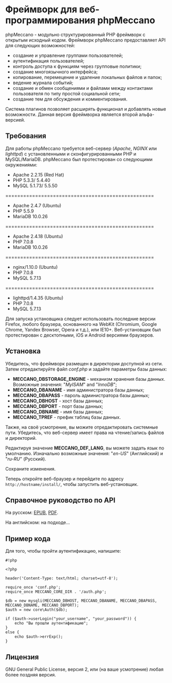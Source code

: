 # Фреймворк для веб-программирования phpMeccano #

phpMeccano - модульно структурированный PHP фреймворк с открытым исходный кодом. Фреймворк phpMeccano предоставляет API для следующих возможностей:

* создание и управление группами пользователей;
* аутентификация пользователей;
* контроль доступа к функциям через групповые политики;
* создание многоязычного интерфейса;
* копирование, перемецение и удаление локальных файлов и папок;
* ведение журнала событий;
* создание и обмен сообщениями и файлами между контактами пользователя по типу простой социальной сети;
* создание тем для обсуждения и комментирования.

Система плагинов позволяет расширять функционал и добавлять новые возможности. Данная версия фреймворка является второй альфа-версией.

## Требования ##

Для работы phpMeccano требуется веб-сервер (*Apache*, *NGINX* или *lighttpd*) с установленными и сконфигурированными PHP и MySQL/MariaDB.
phpMeccano был протестирован со следующими окружениями:

* Apache 2.2.15 (Red Hat)
* PHP 5.3.3/ 5.4.40
* MySQL 5.1.73/ 5.5.50

==================================================

* Apache 2.4.7 (Ubuntu)
* PHP 5.5.9
* MariaDB 10.0.26

==================================================

* Apache 2.4.18 (Ubuntu)
* PHP 7.0.8
* MariaDB 10.0.26

==================================================

* nginx/1.10.0 (Ubuntu)
* PHP 7.0.8
* MySQL 5.7.13

==================================================

* lighttpd/1.4.35 (Ubuntu)
* PHP 7.0.8
* MySQL 5.7.13

Для запуcка установщика следует использовать последние версии Firefox, любого браузера, основанного на WebKit (Chromium, Google Chrome, Yandex Browser, Opera и т.д.), или IE10+. Веб-установщик был протестирован с десктопными, iOS и Android версиями браузеров.

## Установка ##

Убедитесь, что фреймворк размещен в директории доступной из сети. Затем отредактируйте файл *conf.php* и задайте параметры базы данных:

* **MECCANO_DBSTORAGE_ENGINE** - механизм хранения базы данных. Возможные значения: "*MyISAM*" and "*InnoDB*";
* **MECCANO_DBANAME** - имя администратора базы данных;
* **MECCANO_DBAPASS** - пароль администратора базы данных;
* **MECCANO_DBHOST** - хост базы данных;
* **MECCANO_DBPORT** - порт базы данных;
* **MECCANO_DBNAME** - имя базы данных;
* **MECCANO_TPREF** - префик таблиц базы данных.

Также, на своё усмотрение, вы можите отредактировать системные пути. Убедитесь, что веб-сервер имеет права на чтение/запись файлов и директорий.

Редактируя значение **MECCANO_DEF_LANG**, вы можете задать язык по умолчанию. Изначально возможные значения: "*en-US*" (Английский) и "*ru-RU*" (Русский).

Сохраните изменения.

Теперь откройте веб-браузер и перейдите по адресу ```http://hostname/install/```, чтобы запустить веб-установщик.


## Справочное руководство по API ##
На русском: [EPUB](https://bitbucket.org/azexmail/phpmeccano/downloads/phpmeccano_api_ref_0_1_0_rus.epub), [PDF](https://bitbucket.org/azexmail/phpmeccano/downloads/phpmeccano_api_ref_0_1_0_rus.pdf).

На английском: на подходе...

## Пример кода ##

Для того, чтобы пройти аутентификацию, напишите:


```
#!php

<?php

header('Content-Type: text/html; charset=utf-8');

require_once 'conf.php';
require_once MECCANO_CORE_DIR . '/auth.php';

$db = new mysqli(MECCANO_DBHOST, MECCANO_DBANAME, MECCANO_DBAPASS, MECCANO_DBNAME, MECCANO_DBPORT);
$auth = new core\Auth($db);

if ($auth->userLogin("your_username", "your_password")) {
    echo "Вы прошли аутентификацию";
}
else {
    echo $auth->errExp();
}
```


## Лицензия ##

GNU General Public License, версия 2, или (на ваше усмотрение) любая более поздняя версия.
